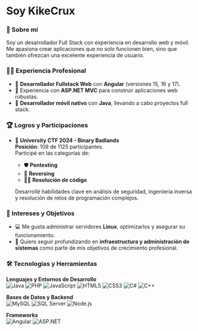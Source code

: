 # Soy KikeCrux  

### 🚀 Sobre mí
Soy un desarrollador Full Stack con experiencia en desarrollo web y móvil.  
Me apasiona crear aplicaciones que no solo funcionen bien, sino que también ofrezcan una excelente experiencia de usuario.  

### 🧑‍💻 Experiencia Profesional
- 🔹 **Desarrollador Fullstack Web** con **Angular** (versiones 15, 16 y 17).  
- 🔹 Experiencia con **ASP.NET MVC** para construir aplicaciones web robustas.  
- 🔹 **Desarrollador móvil nativo** con **Java**, llevando a cabo proyectos full stack.  

### 🏆 Logros y Participaciones
- 🎯 **University CTF 2024 - Binary Badlands**  
  **Posición**: 109 de 1125 participantes.  
  Participé en las categorías de:  
  - 🛡️ **Pentesting**  
  - 🔄 **Reversing**  
  - 🧑‍💻 **Resolución de código**  

  Desarrollé habilidades clave en análisis de seguridad, ingeniería inversa y resolución de retos de programación complejos.

### 🔧 Intereses y Objetivos  
- 💻 Me gusta administrar servidores **Linux**, optimizarlos y asegurar su funcionamiento.  
- 🚀 Quiero seguir profundizando en **infraestructura y administración de sistemas** como parte de mis objetivos de crecimiento profesional.  

### 🛠️ Tecnologías y Herramientas

**Lenguajes y Entornos de Desarrollo**  
![Java](https://img.shields.io/badge/Java-ED8B00?style=for-the-badge&logo=java&logoColor=white)  ![PHP](https://img.shields.io/badge/PHP-777BB4?style=for-the-badge&logo=php&logoColor=white)  ![JavaScript](https://img.shields.io/badge/JavaScript-F7DF1E?style=for-the-badge&logo=javascript&logoColor=black)  ![HTML5](https://img.shields.io/badge/HTML5-E34F26?style=for-the-badge&logo=html5&logoColor=white)  ![CSS3](https://img.shields.io/badge/CSS3-1572B6?style=for-the-badge&logo=css3&logoColor=white)  ![C#](https://img.shields.io/badge/C%23-239120?style=for-the-badge&logo=csharp&logoColor=white)  ![C++](https://img.shields.io/badge/C++-00599C?style=for-the-badge&logo=cplusplus&logoColor=white)  

**Bases de Datos y Backend**  
![MySQL](https://img.shields.io/badge/MySQL-4479A1?style=for-the-badge&logo=mysql&logoColor=white)  ![SQL Server](https://img.shields.io/badge/SQL%20Server-CC2927?style=for-the-badge&logo=microsoft%20sql%20server&logoColor=white)  ![Node.js](https://img.shields.io/badge/Node.js-339933?style=for-the-badge&logo=nodedotjs&logoColor=white)  

**Frameworks**  
![Angular](https://img.shields.io/badge/Angular-DD0031?style=for-the-badge&logo=angular&logoColor=white)  ![ASP.NET](https://img.shields.io/badge/ASP.NET-512BD4?style=for-the-badge&logo=.net&logoColor=white)  


